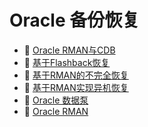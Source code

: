 # Oracle 备份恢复

* 📄 [Oracle RMAN与CDB](Oracle%20备份恢复/Oracle%20RMAN与CDB.md)
* 📄 [基于Flashback恢复](Oracle%20备份恢复/基于Flashback恢复.md)
* 📄 [基于RMAN的不完全恢复](Oracle%20备份恢复/基于RMAN的不完全恢复.md)
* 📄 [基于RMAN实现异机恢复](Oracle%20备份恢复/基于RMAN实现异机恢复.md)
* 📄 [Oracle 数据泵](Oracle%20备份恢复/Oracle%20数据泵.md)
* 📄 [Oracle RMAN](Oracle%20备份恢复/Oracle%20RMAN.md)

‍
